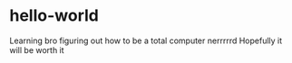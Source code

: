 # hello-world
Learning bro
figuring out how to be a total computer nerrrrrd
Hopefully it will be worth it
